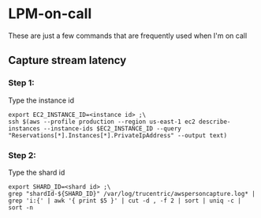 # LPM-on-call
These are just a few commands that are frequently used when I'm on call

## Capture stream latency
### Step 1:
Type the instance id

    export EC2_INSTANCE_ID=<instance id> ;\
    ssh $(aws --profile production --region us-east-1 ec2 describe-instances --instance-ids $EC2_INSTANCE_ID --query "Reservations[*].Instances[*].PrivateIpAddress" --output text)

### Step 2:
Type the shard id

    export SHARD_ID=<shard id> ;\
    grep "shardId-${SHARD_ID}" /var/log/trucentric/awspersoncapture.log* | grep 'i:{' | awk '{ print $5 }' | cut -d , -f 2 | sort | uniq -c | sort -n
